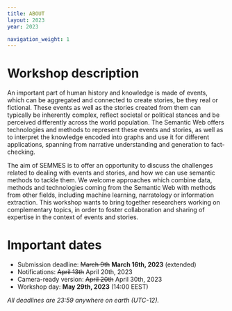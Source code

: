```yaml
---
title: ABOUT
layout: 2023
year: 2023

navigation_weight: 1
---
```


# Workshop description 

An important part of human history and knowledge is made of events, which can be aggregated and connected to create stories, be they real or fictional. These events as well as the stories created from them can typically be inherently complex, reflect societal or political stances and be perceived differently across the world population. The Semantic Web offers technologies and methods to represent these events and stories, as well as to interpret the knowledge encoded into graphs and use it for different applications, spanning from narrative understanding and generation to fact-checking. 

The aim of SEMMES is to offer an opportunity to discuss the challenges related to dealing with events and stories, and how we can use semantic methods to tackle them. We welcome approaches which combine data, methods and technologies coming from the Semantic Web with methods from other fields, including machine learning, narratology or information extraction. This workshop wants to bring together researchers working on complementary topics, in order to foster collaboration and sharing of expertise in the context of events and stories.

# Important dates

* Submission deadline: ~~March 9th~~ **March 16th, 2023** (extended)
* Notifications: ~~April 13th~~ April 20th, 2023
* Camera-ready version: ~~April 20th~~ April 30th, 2023
* Workshop day: **May 29th, 2023** (14:00 EEST)

*All deadlines are 23:59 anywhere on earth (UTC-12).*